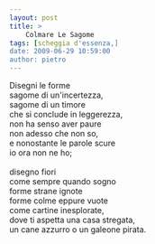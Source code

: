 ```yaml
---
layout: post
title: >
    Colmare Le Sagome
tags: [scheggia d'essenza,]
date: 2009-06-29 10:59:00
author: pietro
---
```

Disegni le forme<br/>sagome di un'incertezza,<br/>sagome di un timore<br/>che si conclude in leggerezza,<br/>non ha senso aver paure<br/>non adesso che non so,<br/>e nonostante le parole scure<br/>io ora non ne ho;<br/><br/>disegno fiori<br/>come sempre quando sogno<br/>forme strane ignote<br/>forme colme eppure vuote<br/>come cartine inesplorate,<br/>dove ti aspetta una casa stregata,<br/>un cane azzurro o un galeone pirata.
